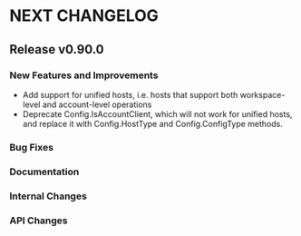 # NEXT CHANGELOG

## Release v0.90.0

### New Features and Improvements
* Add support for unified hosts, i.e. hosts that support both workspace-level and account-level operations
* Deprecate Config.IsAccountClient, which will not work for unified hosts, and replace it with Config.HostType and Config.ConfigType methods.

### Bug Fixes

### Documentation

### Internal Changes

### API Changes

